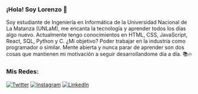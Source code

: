 ### ¡Hola! Soy Lorenzo 👋
Soy estudiante de Ingeniería en Informática de la Universidad Nacional de La Matanza (UNLaM), me encanta la tecnología y aprender todos los días algo nuevo.
Actualmente tengo conocimientos en HTML, CSS, JavaScript, React, SQL, Python y C. 
¿Mi objetivo? Poder trabajar en la industria como programador o similar. 
Mente abierta y nunca parar de aprender son dos cosas que mantienen mi motivación a seguir desarrollandome día a día.
📚🔥


### Mis Redes:
[![Twitter](https://img.shields.io/badge/Twitter-1DA1F2?style=for-the-badge&logo=twitter&logoColor=white)](https://twitter.com/lordlez_)
[![Instagram](https://img.shields.io/badge/Instagram-E4405F?style=for-the-badge&logo=instagram&logoColor=white)](https://www.instagram.com/lordlez/)
[![LinkedIn](https://img.shields.io/badge/LinkedIn-0077B5?style=for-the-badge&logo=linkedin&logoColor=white)](https://www.linkedin.com/in/lorenzo-david-lezcano/)


